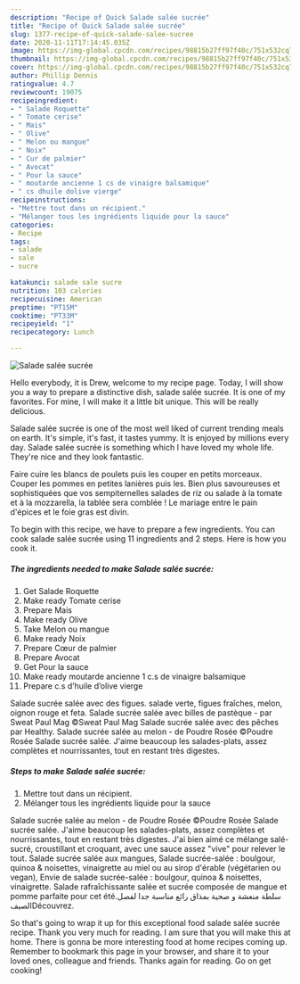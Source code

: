 ```yaml
---
description: "Recipe of Quick Salade salée sucrée"
title: "Recipe of Quick Salade salée sucrée"
slug: 1377-recipe-of-quick-salade-salee-sucree
date: 2020-11-11T17:14:45.035Z
image: https://img-global.cpcdn.com/recipes/98815b27ff97f40c/751x532cq70/salade-salee-sucree-photo-principale-de-la-recette.jpg
thumbnail: https://img-global.cpcdn.com/recipes/98815b27ff97f40c/751x532cq70/salade-salee-sucree-photo-principale-de-la-recette.jpg
cover: https://img-global.cpcdn.com/recipes/98815b27ff97f40c/751x532cq70/salade-salee-sucree-photo-principale-de-la-recette.jpg
author: Phillip Dennis
ratingvalue: 4.7
reviewcount: 19075
recipeingredient:
- " Salade Roquette"
- " Tomate cerise"
- " Mais"
- " Olive"
- " Melon ou mangue"
- " Noix"
- " Cur de palmier"
- " Avocat"
- " Pour la sauce"
- " moutarde ancienne 1 cs de vinaigre balsamique"
- " cs dhuile dolive vierge"
recipeinstructions:
- "Mettre tout dans un récipient."
- "Mélanger tous les ingrédients liquide pour la sauce"
categories:
- Recipe
tags:
- salade
- sale
- sucre

katakunci: salade sale sucre 
nutrition: 103 calories
recipecuisine: American
preptime: "PT15M"
cooktime: "PT33M"
recipeyield: "1"
recipecategory: Lunch

---
```



![Salade salée sucrée](https://img-global.cpcdn.com/recipes/98815b27ff97f40c/751x532cq70/salade-salee-sucree-photo-principale-de-la-recette.jpg)

Hello everybody, it is Drew, welcome to my recipe page. Today, I will show you a way to prepare a distinctive dish, salade salée sucrée. It is one of my favorites. For mine, I will make it a little bit unique. This will be really delicious.

Salade salée sucrée is one of the most well liked of current trending meals on earth. It's simple, it's fast, it tastes yummy. It is enjoyed by millions every day. Salade salée sucrée is something which I have loved my whole life. They're nice and they look fantastic.

Faire cuire les blancs de poulets puis les couper en petits morceaux. Couper les pommes en petites lanières puis les. Bien plus savoureuses et sophistiquées que vos sempiternelles salades de riz ou salade à la tomate et à la mozzarella, la tablée sera comblée ! Le mariage entre le pain d&#39;épices et le foie gras est divin.


To begin with this recipe, we have to prepare a few ingredients. You can cook salade salée sucrée using 11 ingredients and 2 steps. Here is how you cook it.

<!--inarticleads1-->

##### The ingredients needed to make Salade salée sucrée:

1. Get  Salade Roquette
1. Make ready  Tomate cerise
1. Prepare  Mais
1. Make ready  Olive
1. Take  Melon ou mangue
1. Make ready  Noix
1. Prepare  Cœur de palmier
1. Prepare  Avocat
1. Get  Pour la sauce
1. Make ready  moutarde ancienne 1 c.s de vinaigre balsamique
1. Prepare  c.s d’huile d’olive vierge


Salade sucrée salée avec des figues. salade verte, figues fraîches, melon, oignon rouge et feta. Salade sucrée salée avec billes de pastèque - par Sweat Paul Mag ©Sweat Paul Mag Salade sucrée salée avec des pêches par Healthy. Salade sucrée salée au melon - de Poudre Rosée ©Poudre Rosée Salade sucrée salée. J&#39;aime beaucoup les salades-plats, assez complètes et nourrissantes, tout en restant très digestes. 

<!--inarticleads2-->

##### Steps to make Salade salée sucrée:

1. Mettre tout dans un récipient.
1. Mélanger tous les ingrédients liquide pour la sauce


Salade sucrée salée au melon - de Poudre Rosée ©Poudre Rosée Salade sucrée salée. J&#39;aime beaucoup les salades-plats, assez complètes et nourrissantes, tout en restant très digestes. J&#39;ai bien aimé ce mélange salé-sucré, croustillant et croquant, avec une sauce assez &#34;vive&#34; pour relever le tout. Salade sucrée salée aux mangues, Salade sucrée-salée : boulgour, quinoa &amp; noisettes, vinaigrette au miel ou au sirop d&#39;érable (végétarien ou vegan), Envie de salade sucrée-salée : boulgour, quinoa &amp; noisettes, vinaigrette. Salade rafraîchissante salée et sucrée composée de mangue et pomme parfaite pour cet été.سلطة منعشة و صحية بمذاق رائع مناسبة جدا لفصل الصيفDécouvrez. 

So that's going to wrap it up for this exceptional food salade salée sucrée recipe. Thank you very much for reading. I am sure that you will make this at home. There is gonna be more interesting food at home recipes coming up. Remember to bookmark this page in your browser, and share it to your loved ones, colleague and friends. Thanks again for reading. Go on get cooking!

